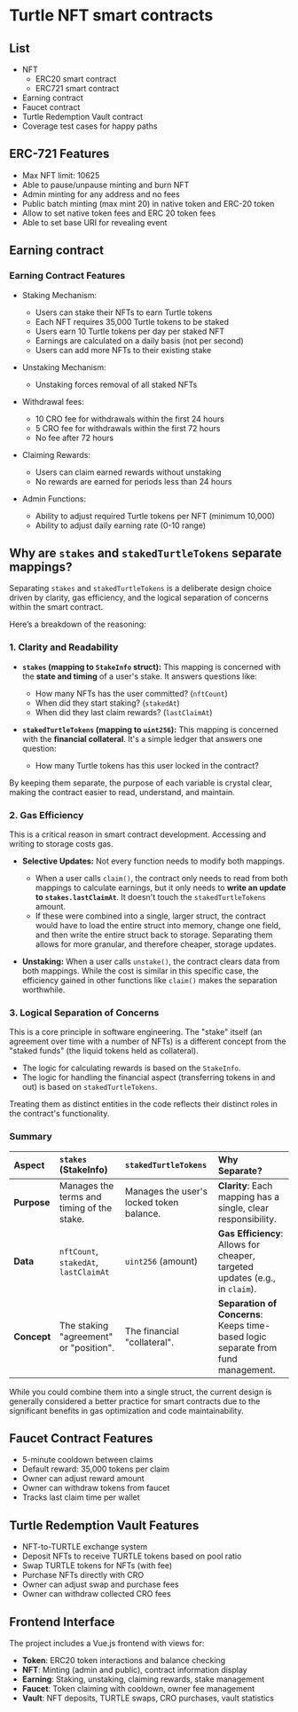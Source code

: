 # Turtle NFT smart contracts

## List
* NFT
    * ERC20 smart contract
    * ERC721 smart contract
* Earning contract
* Faucet contract
* Turtle Redemption Vault contract
* Coverage test cases for happy paths

## ERC-721 Features
* Max NFT limit: 10625
* Able to pause/unpause minting and burn NFT
* Admin minting for any address and no fees
* Public batch minting (max mint 20) in native token and ERC-20 token
* Allow to set native token fees and ERC 20 token fees
* Able to set base URI for revealing event

## Earning contract
### Earning Contract Features
* Staking Mechanism:
    * Users can stake their NFTs to earn Turtle tokens
    * Each NFT requires 35,000 Turtle tokens to be staked
    * Users earn 10 Turtle tokens per day per staked NFT
    * Earnings are calculated on a daily basis (not per second)
    * Users can add more NFTs to their existing stake

* Unstaking Mechanism:
    * Unstaking forces removal of all staked NFTs

* Withdrawal fees:
    * 10 CRO fee for withdrawals within the first 24 hours
    * 5 CRO fee for withdrawals within the first 72 hours
    * No fee after 72 hours

* Claiming Rewards:
    * Users can claim earned rewards without unstaking
    * No rewards are earned for periods less than 24 hours

* Admin Functions:
    * Ability to adjust required Turtle tokens per NFT (minimum 10,000)
    * Ability to adjust daily earning rate (0-10 range)

## Why are `stakes` and `stakedTurtleTokens` separate mappings?

Separating `stakes` and `stakedTurtleTokens` is a deliberate design choice driven by clarity, gas efficiency, and the logical separation of concerns within the smart contract.

Here’s a breakdown of the reasoning:

### 1. Clarity and Readability

- **`stakes` (mapping to `StakeInfo` struct):** This mapping is concerned with the **state and timing** of a user's stake. It answers questions like:
    - How many NFTs has the user committed? (`nftCount`)
    - When did they start staking? (`stakedAt`)
    - When did they last claim rewards? (`lastClaimAt`)

- **`stakedTurtleTokens` (mapping to `uint256`):** This mapping is concerned with the **financial collateral**. It's a simple ledger that answers one question:
    - How many Turtle tokens has this user locked in the contract?

By keeping them separate, the purpose of each variable is crystal clear, making the contract easier to read, understand, and maintain.

### 2. Gas Efficiency

This is a critical reason in smart contract development. Accessing and writing to storage costs gas.

- **Selective Updates:** Not every function needs to modify both mappings.
    - When a user calls `claim()`, the contract only needs to read from both mappings to calculate earnings, but it only needs to **write an update to `stakes.lastClaimAt`**. It doesn't touch the `stakedTurtleTokens` amount.
    - If these were combined into a single, larger struct, the contract would have to load the entire struct into memory, change one field, and then write the entire struct back to storage. Separating them allows for more granular, and therefore cheaper, storage updates.

- **Unstaking:** When a user calls `unstake()`, the contract clears data from both mappings. While the cost is similar in this specific case, the efficiency gained in other functions like `claim()` makes the separation worthwhile.

### 3. Logical Separation of Concerns

This is a core principle in software engineering. The "stake" itself (an agreement over time with a number of NFTs) is a different concept from the "staked funds" (the liquid tokens held as collateral).

- The logic for calculating rewards is based on the `StakeInfo`.
- The logic for handling the financial aspect (transferring tokens in and out) is based on `stakedTurtleTokens`.

Treating them as distinct entities in the code reflects their distinct roles in the contract's functionality.

### Summary

| Aspect      | `stakes` (StakeInfo)                      | `stakedTurtleTokens`                | Why Separate?                                                              |
| :---------- | :---------------------------------------- | :---------------------------------- | :------------------------------------------------------------------------- |
| **Purpose**   | Manages the terms and timing of the stake. | Manages the user's locked token balance. | **Clarity**: Each mapping has a single, clear responsibility.                |
| **Data**      | `nftCount`, `stakedAt`, `lastClaimAt`     | `uint256` (amount)                  | **Gas Efficiency**: Allows for cheaper, targeted updates (e.g., in `claim`). |
| **Concept**   | The staking "agreement" or "position".    | The financial "collateral".         | **Separation of Concerns**: Keeps time-based logic separate from fund management. |

While you could combine them into a single struct, the current design is generally considered a better practice for smart contracts due to the significant benefits in gas optimization and code maintainability.

## Faucet Contract Features
* 5-minute cooldown between claims
* Default reward: 35,000 tokens per claim
* Owner can adjust reward amount
* Owner can withdraw tokens from faucet
* Tracks last claim time per wallet

## Turtle Redemption Vault Features
* NFT-to-TURTLE exchange system
* Deposit NFTs to receive TURTLE tokens based on pool ratio
* Swap TURTLE tokens for NFTs (with fee)
* Purchase NFTs directly with CRO
* Owner can adjust swap and purchase fees
* Owner can withdraw collected CRO fees

## Frontend Interface
The project includes a Vue.js frontend with views for:
* **Token**: ERC20 token interactions and balance checking
* **NFT**: Minting (admin and public), contract information display
* **Earning**: Staking, unstaking, claiming rewards, stake management
* **Faucet**: Token claiming with cooldown, owner fee management
* **Vault**: NFT deposits, TURTLE swaps, CRO purchases, vault statistics
